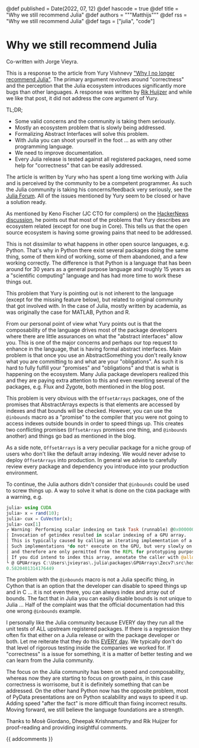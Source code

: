 @def published = Date(2022, 07, 12)
@def hascode = true
@def title = "Why we still recommend Julia"
@def authors = """Matthijs"""
@def rss = "Why we still recommend Julia"
@def tags = ["julia", "code"]

# Why we still recommend Julia

Co-written with Jorge Vieyra.

This is a response to the article from Yury Vishnevy ["Why I no longer recommend Julia"](https://yuri.is/not-julia/). The primary argument revolves around "correctness" and the perception that the Julia ecosystem introduces significantly more bugs than other languages. A response was written by [Rik Huijzer](https://huijzer.xyz/posts/recommend/) and while we like that post, it did not address the core argument of Yury.

TL;DR;
* Some valid concerns and the community is taking them seriously.
* Mostly an ecosystem problem that is slowly being addressed.
* Formalizing Abstract Interfaces will solve this problem.
* With Julia you can shoot yourself in the foot … as with any other programming language.
* We need to improve documentation.
* Every Julia release is tested against all registered packages, need some help for "correctness" that can be easily addressed.

The article is written by Yury who has spent a long time working with Julia and is perceived by the community to be a competent programmer.
As such the Julia community is taking his concerns/feedback very seriously, see the [Julia Forum](https://discourse.julialang.org/t/discussion-on-why-i-no-longer-recommend-julia-by-yuri-vishnevsky/81151). All of the issues mentioned by Yury seem to be closed or have a solution ready.

As mentioned by Keno Fischer (JC CTO for compilers) on the [HackerNews discussion](https://news.ycombinator.com/item?id=31396861), he points out that most of the problems that Yury describes are ecosystem related (except for one bug in Core). This tells us that the open source ecosystem is having some growing pains that need to be addressed.

This is not dissimilar to what happens in other open source languages, e.g. Python. That's why in Python there exist several packages doing the same thing, some of them kind of working, some of them abandoned, and a few working correctly. The difference is that Python is a language that has been around for 30 years as a general purpose language and roughly 15 years as a "scientific computing" language and has had more time to work these things out.

This problem that Yury is pointing out is not inherent to the language (except for the missing feature below), but related to original community that got involved with. In the case of Julia, mostly written by academia, as was originally the case for MATLAB, Python and R.

From our personal point of view what Yury points out is that the composability of the language drives most of the package developers where there are little assurances on what the "abstract interfaces" allow you. This is one of the major concerns and perhaps our top request to enhance in the language, that is having formal abstract interfaces. Main problem is that once you use an AbstractSomething you don't really know what you are committing to and what are your "obligations". As such it is hard to fully fulfill your "promises" and "obligations" and that is what is happening on the ecosystem.
Many Julia package developers realized this and they are paying extra attention to this and even rewriting several of the packages, e.g. Flux and Zygote, both mentioned in the blog post.

This problem is very obvious with the `OffsetArrays` packages, one of the promises that AbstractArrays expects is that elements are accessed by indexes and that bounds will be checked.
However, you can use the  `@inbounds` macro as a "promise" to the compiler that you were not going to access indexes outside bounds in order to speed things up. This creates two conflicting promises (`OffsetArrays` promises one thing, and `@inbounds` another) and things go bad as mentioned in the blog.

As a side note, `OffsetArrays` is a very peculiar package for a niche group of users who don't like the default array indexing. We would never advise to deploy `OffsetArrays` into production. In general we advise to carefully review every package and dependency you introduce into your production environment.

To continue, the Julia authors didn't consider that `@inbounds` could be used to screw things up. A way to solve it what is done on the `CUDA` package with a warning, e.g.
```julia
julia> using CUDA
julia> x = rand(10);
julia> cux = CuVector(x);
julia> cux[1]
┌ Warning: Performing scalar indexing on task Task (runnable) @0x000000000b123080.
│ Invocation of getindex resulted in scalar indexing of a GPU array.
│ This is typically caused by calling an iterating implementation of a method.
│ Such implementations *do not* execute on the GPU, but very slowly on the CPU,
│ and therefore are only permitted from the REPL for prototyping purposes.
│ If you did intend to index this array, annotate the caller with @allowscalar.
└ @ GPUArrays C:\Users\jvieyras\.julia\packages\GPUArrays\Zecv7\src\host\indexing.jl:56
0.5820401314176449
```

The problem with the `@inbounds` macro is not a Julia specific thing, in Cython that is an option that the developer can disable to speed things up and in C … it is not even there, you can always index and array out of bounds. The fact that in Julia you can easily disable bounds is not unique to Julia … Half of the complaint was that the official documentation had this one wrong `@inbounds` example.

I personally like the Julia community because EVERY day they run all the unit tests of ALL upstream registered packages. If there is a regression they often fix that either on a Julia release or with the package developer or both. Let me reiterate that they do this [EVERY day](https://github.com/JuliaCI/NanosoldierReports/tree/master/pkgeval/by_date). We typically don't do that level of rigorous testing inside the companies we worked for. If "correctness" is a issue for something, it is a matter of better testing and we can learn from the Julia community.

The focus on the Julia community has been on speed and composability, whereas now they are starting to focus on growth pains, in this case correctness is worrisome, but it is definitely something that can be addressed. On the other hand Python now has the opposite problem, most of PyData presentations are on Python scalability and ways to speed it up. Adding speed "after the fact" is more difficult than fixing incorrect results. Moving forward, we still believe the language foundations are a strength.

Thanks to Mosè Giordano, Dheepak Krishnamurthy and Rik Huijzer for proof-reading and providing insightful comments.

{{ addcomments }}